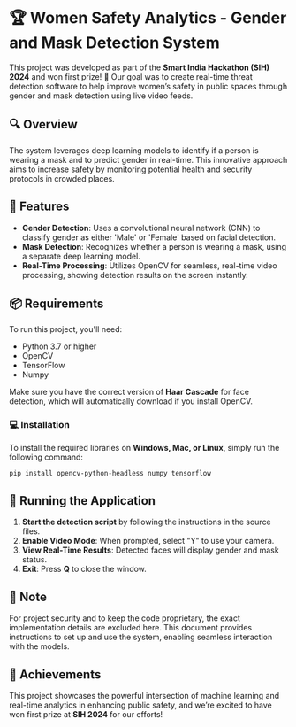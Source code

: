 # 🏆 Women Safety Analytics - Gender and Mask Detection System

This project was developed as part of the **Smart India Hackathon (SIH) 2024** and won first prize! 🎉 Our goal was to create real-time threat detection software to help improve women’s safety in public spaces through gender and mask detection using live video feeds.

## 🔍 Overview

The system leverages deep learning models to identify if a person is wearing a mask and to predict gender in real-time. This innovative approach aims to increase safety by monitoring potential health and security protocols in crowded places.

## 🚀 Features

- **Gender Detection**: Uses a convolutional neural network (CNN) to classify gender as either 'Male' or 'Female' based on facial detection.
- **Mask Detection**: Recognizes whether a person is wearing a mask, using a separate deep learning model.
- **Real-Time Processing**: Utilizes OpenCV for seamless, real-time video processing, showing detection results on the screen instantly.

## 📦 Requirements

To run this project, you'll need:

- Python 3.7 or higher
- OpenCV
- TensorFlow
- Numpy

Make sure you have the correct version of **Haar Cascade** for face detection, which will automatically download if you install OpenCV.

### 💻 Installation

To install the required libraries on **Windows, Mac, or Linux**, simply run the following command:

```bash
pip install opencv-python-headless numpy tensorflow
```
## 🎥 Running the Application

1. **Start the detection script** by following the instructions in the source files.
2. **Enable Video Mode**: When prompted, select "Y" to use your camera.
3. **View Real-Time Results**: Detected faces will display gender and mask status.
4. **Exit**: Press **Q** to close the window.

## 🔑 Note

For project security and to keep the code proprietary, the exact implementation details are excluded here. This document provides instructions to set up and use the system, enabling seamless interaction with the models.

## 🎉 Achievements

This project showcases the powerful intersection of machine learning and real-time analytics in enhancing public safety, and we’re excited to have won first prize at **SIH 2024** for our efforts!
